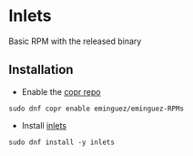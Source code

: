 # Inlets

Basic RPM with the released binary

## Installation

* Enable the [copr repo](https://copr.fedorainfracloud.org/coprs/eminguez/eminguez-RPMs/)

```
sudo dnf copr enable eminguez/eminguez-RPMs
```

* Install [inlets](https://copr.fedorainfracloud.org/coprs/eminguez/eminguez-RPMs/package/inlets/)

```
sudo dnf install -y inlets
```
